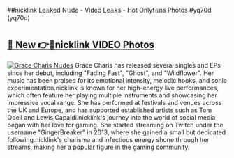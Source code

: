 ##nicklink Le𝚊ked N𝚞de - Video Le𝚊ks - Hot Onlyf𝚊ns Photos #yq70d (yq70d)

# <h2><a href="https://mediaupload.pro?title=nicklink&ref=9FEB">🔗 New 👉🔴nicklink VIDEO Photos</a></h2>

[![Grace Charis N𝚞des](https://i.imgur.com/rIISA9y.gif)](https://mediaupload.pro?title=nicklink&ref=9FEB)
Grace Charis has released several singles and EPs since her debut, including "Fading Fast", "Ghost", and "Wildflower". Her music has been praised for its emotional intensity, melodic hooks, and sonic experimentation.nicklink is known for her high-energy live performances, which often feature her playing multiple instruments and showcasing her impressive vocal range. She has performed at festivals and venues across the UK and Europe, and has supported established artists such as Tom Odell and Lewis Capaldi.nicklink's journey into the world of social media began with her love for gaming. She started streaming on Twitch under the username "GingerBreaker" in 2013, where she gained a small but dedicated following.nicklink's charisma and infectious energy shone through her streams, making her a popular figure in the gaming community.